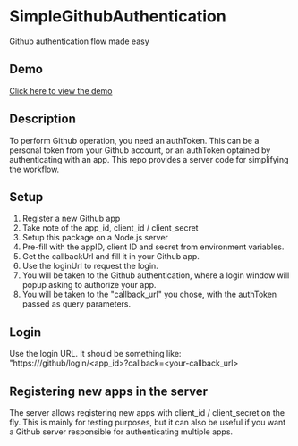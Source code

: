 # SimpleGithubAuthentication
Github authentication flow made easy

## Demo

[Click here to view the demo](https://the-brains.github.io/SimpleGithubAuthentication/example/public)

## Description

To perform Github operation, you need an authToken. This can be a personal token from your Github account, or an authToken optained by authenticating with an app.
This repo provides a server code for simplifying the workflow.

## Setup

1. Register a new Github app
2. Take note of the app_id, client_id / client_secret
3. Setup this package on a Node.js server
4. Pre-fill with the appID, client ID and secret from environment variables.
5. Get the callbackUrl and fill it in your Github app.
6. Use the loginUrl to request the login.
7. You will be taken to the Github authentication, where a login window will popup asking to authorize your app.
8. You will be taken to the "callback_url" you chose, with the authToken passed as query parameters.

## Login

Use the login URL. It should be something like:
"https://<your-server>/github/login/<app_id>?callback=<your-callback_url>

## Registering new apps in the server

The server allows registering new apps with client_id / client_secret on the fly. This is mainly for testing purposes, but it can also be useful if you want a Github server responsible for authenticating multiple apps.
